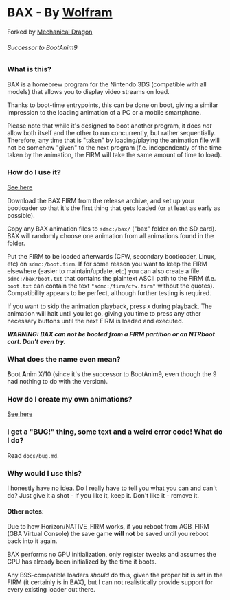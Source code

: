 # BAX - By [Wolfram](https://github.com/Wolfvak)
Forked by [Mechanical Dragon](https://github.com/MechanicalDragon0687)
###### Successor to BootAnim9

### What is this?

BAX is a homebrew program for the Nintendo 3DS (compatible with all models) that allows you to display video streams on load.

Thanks to boot-time entrypoints, this can be done on boot, giving a similar impression to the loading animation of a PC or a mobile smartphone.

Please note that while it's designed to boot another program, it does _not_ allow both itself and the other to run concurrently, but rather sequentially. Therefore, any time that is "taken" by loading/playing the animation file will not be somehow "given" to the next program (f.e. independently of the time taken by the animation, the FIRM will take the same amount of time to load).



### How do I use it?

[See here](https://github.com/MechanicalDragon0687/BaxTools/wiki)

Download the BAX FIRM from the release archive, and set up your bootloader so that it's the first thing that gets loaded (or at least as early as possible). 

Copy any BAX animation files to `sdmc:/bax/` ("bax" folder on the SD card). BAX will randomly choose one animation from all animations found in the folder.

Put the FIRM to be loaded afterwards (CFW, secondary bootloader, Linux, etc) on `sdmc:/boot.firm`. If for some reason you want to keep the FIRM elsewhere (easier to maintain/update, etc) you can also create a file `sdmc:/bax/boot.txt` that contains the plaintext ASCII path to the FIRM (f.e. `boot.txt` can contain the text `"sdmc:/firm/cfw.firm"` without the quotes). Compatibility appears to be perfect, although further testing is required.

If you want to skip the animation playback, press `X` during playback. The animation will halt until you let go, giving you time to press any other necessary buttons until the next FIRM is loaded and executed.

***WARNING: BAX can not be booted from a FIRM partition or an NTRboot cart. Don't even try.***



### What does the name even mean?

**B**oot **A**nim X/10 (since it's the successor to BootAnim9, even though the 9 had nothing to do with the version).



### How do I create my own animations?

[See here](https://github.com/MechanicalDragon0687/BaxTools/wiki)

### I get a "BUG!" thing, some text and a weird error code! What do I do?

Read `docs/bug.md`.



### Why would I use this?

I honestly have no idea. Do I really have to tell you what you can and can't do?
Just give it a shot - if you like it, keep it. Don't like it - remove it.



#### Other notes:

Due to how Horizon/NATIVE_FIRM works, if you reboot from AGB_FIRM (GBA Virtual Console) the save game **will not** be saved until you reboot back into it again.

BAX performs no GPU initialization, only register tweaks and assumes the GPU has already been initialized by the time it boots.

Any B9S-compatible loaders _should_ do this, given the proper bit is set in the FIRM (it certainly is in BAX), but I can not realistically provide support for every existing loader out there.
